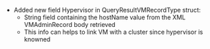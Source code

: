 * Added new field Hypervisor in QueryResultVMRecordType struct:
    - String field containing the hostName value from the XML VMAdminRecord body retrieved
    - This info can helps to link VM with a cluster since hypervisor is knowned